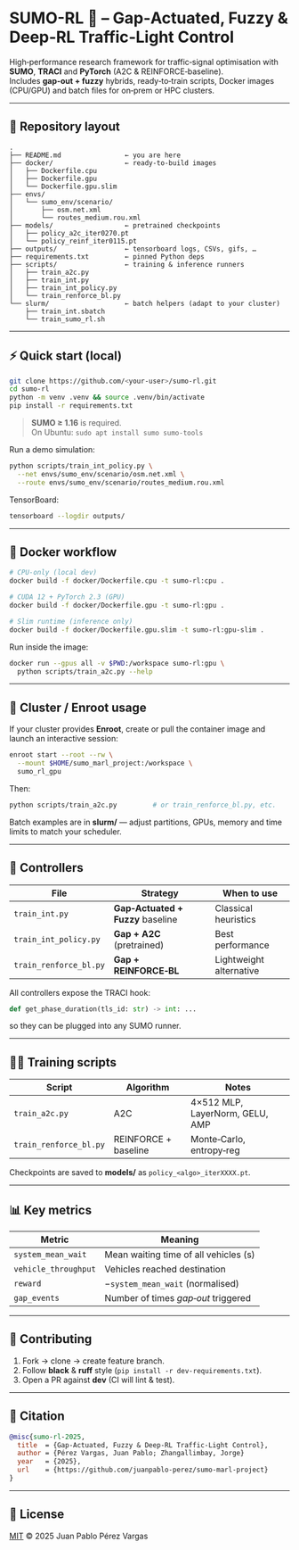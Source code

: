 # SUMO-RL 🚦 – Gap‑Actuated, Fuzzy & Deep‑RL Traffic‑Light Control
High‑performance research framework for traffic‑signal optimisation with **SUMO**, **TRACI** and **PyTorch** (A2C & REINFORCE‑baseline).  
Includes **gap‑out + fuzzy** hybrids, ready‑to‑train scripts, Docker images (CPU/GPU) and batch files for on‑prem or HPC clusters.

---

## 📁 Repository layout

```text
.
├── README.md                ← you are here
├── docker/                  ← ready‑to‑build images
│   ├── Dockerfile.cpu
│   ├── Dockerfile.gpu
│   └── Dockerfile.gpu.slim
├── envs/
│   └── sumo_env/scenario/
│       ├── osm.net.xml
│       └── routes_medium.rou.xml
├── models/                  ← pretrained checkpoints
│   ├── policy_a2c_iter0270.pt
│   └── policy_reinf_iter0115.pt
├── outputs/                 ← tensorboard logs, CSVs, gifs, …
├── requirements.txt         ← pinned Python deps
├── scripts/                 ← training & inference runners
│   ├── train_a2c.py
│   ├── train_int.py
│   ├── train_int_policy.py
│   └── train_renforce_bl.py
└── slurm/                   ← batch helpers (adapt to your cluster)
    ├── train_int.sbatch
    └── train_sumo_rl.sh
```

---

## ⚡ Quick start (local)

```bash
git clone https://github.com/<your-user>/sumo-rl.git
cd sumo-rl
python -m venv .venv && source .venv/bin/activate
pip install -r requirements.txt
```

> **SUMO ≥ 1.16** is required.  
> On Ubuntu: `sudo apt install sumo sumo-tools`

Run a demo simulation:

```bash
python scripts/train_int_policy.py \
  --net envs/sumo_env/scenario/osm.net.xml \
  --route envs/sumo_env/scenario/routes_medium.rou.xml
```

TensorBoard:

```bash
tensorboard --logdir outputs/
```

---

## 🐳 Docker workflow

```bash
# CPU‑only (local dev)
docker build -f docker/Dockerfile.cpu -t sumo-rl:cpu .

# CUDA 12 + PyTorch 2.3 (GPU)
docker build -f docker/Dockerfile.gpu -t sumo-rl:gpu .

# Slim runtime (inference only)
docker build -f docker/Dockerfile.gpu.slim -t sumo-rl:gpu-slim .
```

Run inside the image:

```bash
docker run --gpus all -v $PWD:/workspace sumo-rl:gpu \
  python scripts/train_a2c.py --help
```

---

## 🚀 Cluster / Enroot usage

If your cluster provides **Enroot**, create or pull the container image and launch an interactive session:

```bash
enroot start --root --rw \
  --mount $HOME/sumo_marl_project:/workspace \
  sumo_rl_gpu
```

Then:

```bash
python scripts/train_a2c.py         # or train_renforce_bl.py, etc.
```

Batch examples are in **slurm/** — adjust partitions, GPUs, memory and time limits to match your scheduler.

---

## 🧩 Controllers

| File | Strategy | When to use |
|------|----------|-------------|
| `train_int.py` | **Gap‑Actuated + Fuzzy** baseline | Classical heuristics |
| `train_int_policy.py` | **Gap + A2C** (pretrained) | Best performance |
| `train_renforce_bl.py` | **Gap + REINFORCE‑BL** | Lightweight alternative |

All controllers expose the TRACI hook:

```python
def get_phase_duration(tls_id: str) -> int: ...
```

so they can be plugged into any SUMO runner.

---

## 🏋️‍♀️ Training scripts

| Script | Algorithm | Notes |
|--------|-----------|-------|
| `train_a2c.py` | A2C | 4×512 MLP, LayerNorm, GELU, AMP |
| `train_renforce_bl.py` | REINFORCE + baseline | Monte‑Carlo, entropy‑reg |

Checkpoints are saved to **models/** as `policy_<algo>_iterXXXX.pt`.

---

## 📊 Key metrics

| Metric | Meaning |
|--------|---------|
| `system_mean_wait` | Mean waiting time of all vehicles (s) |
| `vehicle_throughput` | Vehicles reached destination |
| `reward` | −`system_mean_wait` (normalised) |
| `gap_events` | Number of times *gap‑out* triggered |

---

## 🤝 Contributing

1. Fork → clone → create feature branch.  
2. Follow **black** & **ruff** style (`pip install -r dev-requirements.txt`).  
3. Open a PR against **dev** (CI will lint & test).

---

## 📜 Citation

```bibtex
@misc{sumo-rl-2025,
  title  = {Gap‑Actuated, Fuzzy & Deep‑RL Traffic‑Light Control},
  author = {Pérez Vargas, Juan Pablo; Zhangallimbay, Jorge}
  year   = {2025},
  url    = {https://github.com/juanpablo-perez/sumo-marl-project}
}
```

---

## 📝 License

[MIT](LICENSE) © 2025 Juan Pablo Pérez Vargas
